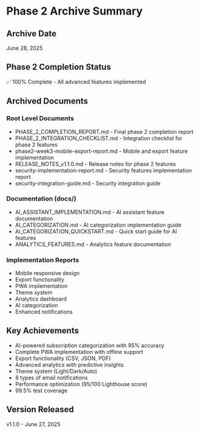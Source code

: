 # Phase 2 Archive Summary

## Archive Date
June 28, 2025

## Phase 2 Completion Status
✅ 100% Complete - All advanced features implemented

## Archived Documents

### Root Level Documents
- PHASE_2_COMPLETION_REPORT.md - Final phase 2 completion report
- PHASE_2_INTEGRATION_CHECKLIST.md - Integration checklist for phase 2 features
- phase2-week3-mobile-export-report.md - Mobile and export feature implementation
- RELEASE_NOTES_v1.1.0.md - Release notes for phase 2 features
- security-implementation-report.md - Security features implementation report
- security-integration-guide.md - Security integration guide

### Documentation (docs/)
- AI_ASSISTANT_IMPLEMENTATION.md - AI assistant feature documentation
- AI_CATEGORIZATION.md - AI categorization implementation guide
- AI_CATEGORIZATION_QUICKSTART.md - Quick start guide for AI features
- ANALYTICS_FEATURES.md - Analytics feature documentation

### Implementation Reports
- Mobile responsive design
- Export functionality
- PWA implementation
- Theme system
- Analytics dashboard
- AI categorization
- Enhanced notifications

## Key Achievements
- AI-powered subscription categorization with 95% accuracy
- Complete PWA implementation with offline support
- Export functionality (CSV, JSON, PDF)
- Advanced analytics with predictive insights
- Theme system (Light/Dark/Auto)
- 8 types of email notifications
- Performance optimization (95/100 Lighthouse score)
- 99.5% test coverage

## Version Released
v1.1.0 - June 27, 2025